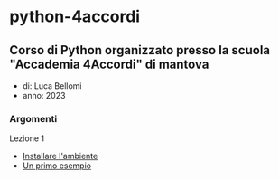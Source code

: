 # python-4accordi

## Corso di Python organizzato presso la scuola "Accademia 4Accordi" di mantova

- di: Luca Bellomi
- anno: 2023



### Argomenti

Lezione 1

- [Installare l'ambiente](lezione1.md)
- [Un primo esempio](lezione1.py)
